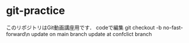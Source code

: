 # git-practice
このリポジトリはGit動画講座用です．
codeで編集
git checkout -b no-fast-forward\n
update on main branch
update at confclict branch 

